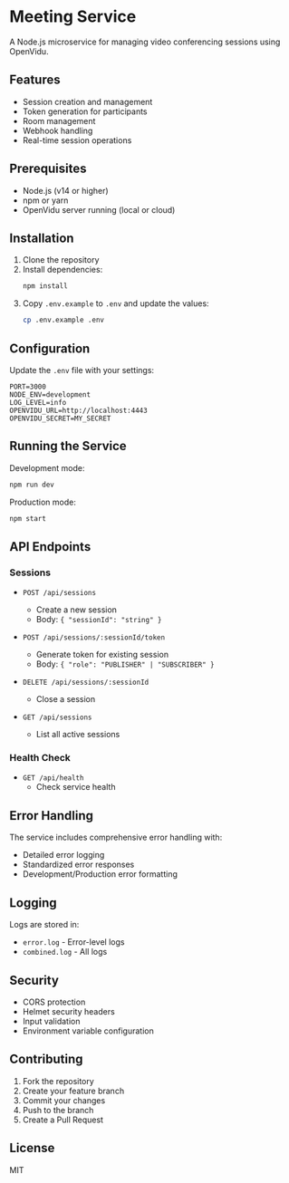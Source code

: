 # Meeting Service

A Node.js microservice for managing video conferencing sessions using OpenVidu.

## Features

- Session creation and management
- Token generation for participants
- Room management
- Webhook handling
- Real-time session operations

## Prerequisites

- Node.js (v14 or higher)
- npm or yarn
- OpenVidu server running (local or cloud)

## Installation

1. Clone the repository
2. Install dependencies:
   ```bash
   npm install
   ```
3. Copy `.env.example` to `.env` and update the values:
   ```bash
   cp .env.example .env
   ```

## Configuration

Update the `.env` file with your settings:

```env
PORT=3000
NODE_ENV=development
LOG_LEVEL=info
OPENVIDU_URL=http://localhost:4443
OPENVIDU_SECRET=MY_SECRET
```

## Running the Service

Development mode:
```bash
npm run dev
```

Production mode:
```bash
npm start
```

## API Endpoints

### Sessions

- `POST /api/sessions`
  - Create a new session
  - Body: `{ "sessionId": "string" }`

- `POST /api/sessions/:sessionId/token`
  - Generate token for existing session
  - Body: `{ "role": "PUBLISHER" | "SUBSCRIBER" }`

- `DELETE /api/sessions/:sessionId`
  - Close a session

- `GET /api/sessions`
  - List all active sessions

### Health Check

- `GET /api/health`
  - Check service health

## Error Handling

The service includes comprehensive error handling with:
- Detailed error logging
- Standardized error responses
- Development/Production error formatting

## Logging

Logs are stored in:
- `error.log` - Error-level logs
- `combined.log` - All logs

## Security

- CORS protection
- Helmet security headers
- Input validation
- Environment variable configuration

## Contributing

1. Fork the repository
2. Create your feature branch
3. Commit your changes
4. Push to the branch
5. Create a Pull Request

## License

MIT 